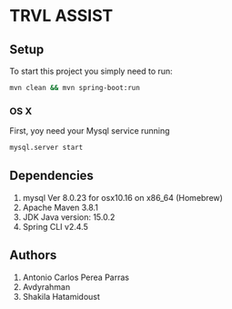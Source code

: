 # TRVL ASSIST

## Setup
To start this project you simply need to run:

```bash
mvn clean && mvn spring-boot:run
```

###  OS X
First, yoy need your Mysql service running
```bash
mysql.server start
```


## Dependencies
1. mysql Ver 8.0.23 for osx10.16 on x86_64 (Homebrew)
2. Apache Maven 3.8.1
3. JDK Java version: 15.0.2
4. Spring CLI v2.4.5

## Authors

1. Antonio Carlos Perea Parras
2. Avdyrahman
3. Shakila Hatamidoust
